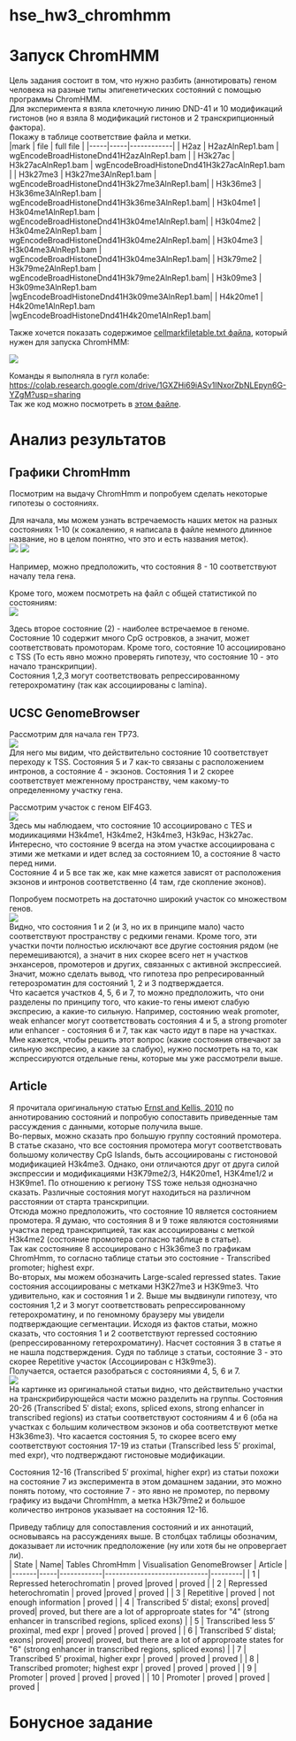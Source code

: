 # hse_hw3_chromhmm
# Запуск ChromHMM
Цель задания состоит в том, что нужно разбить (аннотировать) геном человека на разные типы эпигенетических состояний с помощью программы ChromHMM.  
Для эксперимента я взяла клеточную линию DND-41 и 10 модификаций гистонов (но я взяла 8 модификаций гистонов и 2 транскрипционный фактора).   
Покажу в таблице соответствие файла и метки.  
|mark | file | full file |
|-----|-----|------------|
| H2az   | H2azAlnRep1.bam   | wgEncodeBroadHistoneDnd41H2azAlnRep1.bam |
| H3k27ac   | H3k27acAlnRep1.bam   | wgEncodeBroadHistoneDnd41H3k27acAlnRep1.bam |
| H3k27me3   | H3k27me3AlnRep1.bam   | wgEncodeBroadHistoneDnd41H3k27me3AlnRep1.bam|
| H3k36me3   | H3k36me3AlnRep1.bam   | wgEncodeBroadHistoneDnd41H3k36me3AlnRep1.bam|
| H3k04me1   | H3k04me1AlnRep1.bam   | wgEncodeBroadHistoneDnd41H3k04me1AlnRep1.bam|
| H3k04me2   | H3k04me2AlnRep1.bam   | wgEncodeBroadHistoneDnd41H3k04me2AlnRep1.bam|
| H3k04me3   | H3k04me3AlnRep1.bam   | wgEncodeBroadHistoneDnd41H3k04me3AlnRep1.bam|
| H3k79me2   | H3k79me2AlnRep1.bam   | wgEncodeBroadHistoneDnd41H3k79me2AlnRep1.bam|
| H3k09me3   | H3k09me3AlnRep1.bam   |wgEncodeBroadHistoneDnd41H3k09me3AlnRep1.bam|
| H4k20me1   | H4k20me1AlnRep1.bam   |wgEncodeBroadHistoneDnd41H4k20me1AlnRep1.bam|
  
    
Также хочется показать содержимое [cellmarkfiletable.txt файла](https://github.com/kseniashilova/hse_hw3_chromhmm/blob/main/cellmarkfiletable.txt), который нужен для запуска ChromHMM:  
  
  
  
![](https://github.com/kseniashilova/hse_hw3_chromhmm/blob/main/pic/picture_file.PNG)
  
  
Команды я выполняла в гугл колабе: https://colab.research.google.com/drive/1GXZHi69iASv1INxorZbNLEpyn6G-YZgM?usp=sharing  
Так же код можно посмотреть в [этом файле](https://colab.research.google.com/drive/1GXZHi69iASv1INxorZbNLEpyn6G-YZgM?usp=sharing).  
  
# Анализ результатов
## Графики ChromHmm    
Посмотрим на выдачу ChromHmm и попробуем сделать некоторые гипотезы о состояниях.  
  
Для начала, мы можем узнать встречаемость наших меток на разных состояниях 1-10 (к сожалению, я написала в файле немного длинное название, но в целом понятно, что это и есть названия меток).  
![](https://github.com/kseniashilova/hse_hw3_chromhmm/blob/main/LearnModelOutput/emissions_10.png) ![](https://github.com/kseniashilova/hse_hw3_chromhmm/blob/main/pic/from_article.PNG)      
  
Например, можно предположить, что состояния 8 - 10 соответствуют началу тела гена.  
  
  
Кроме того, можем посмотреть на файл с общей статистикой по состояниям:  
![](https://github.com/kseniashilova/hse_hw3_chromhmm/blob/main/LearnModelOutput/DND41_10_overlap.png)  
  
Здесь второе состояние (2) - наиболее встречаемое в геноме.  
Состояние 10 содержит много CpG островков, а значит, может соответствовать промоторам. Кроме того, состояние 10 ассоциировано с TSS (То есть явно можно проверять гипотезу, что состояние 10 - это начало транскрипции).    
Состояния 1,2,3 могут соответствовать репрессированному гетерохроматину (так как ассоциированы с lamina).    
      
## UCSC GenomeBrowser
Рассмотрим для начала ген TP73.    
![](https://github.com/kseniashilova/hse_hw3_chromhmm/blob/main/pic/tp73.PNG)    
Для него мы видим, что действительно состояние 10 соответствует переходу к TSS. Состояния 5 и 7 как-то связаны с расположением интронов, а состояние 4 - экзонов. 
Состояния 1 и 2 скорее соответствует межгенному пространству, чем какому-то определенному участку гена.  
  
Рассмотрим участок с геном EIF4G3.  
![](https://github.com/kseniashilova/hse_hw3_chromhmm/blob/main/pic/EIF4G3.PNG)    
Здесь мы наблюдаем, что состояние 10 ассоциировано с TES и модиикациями H3k4me1, H3k4me2, H3k4me3, H3k9ac, H3k27ac.  
Интересно, что состояние 9 всегда на этом участке ассоциирована с этими же метками и идет вслед за состоянием 10, а состояние 8 часто перед ними.  
Состояние 4 и 5 все так же, как мне кажется зависят от расположения экзонов и интронов соответственно (4 там, где скопление эконов).     
  
Попробуем посмотреть на достаточно широкий участок со множеством генов.    
![](https://github.com/kseniashilova/hse_hw3_chromhmm/blob/main/pic/wide_view.PNG)    
Видно, что состояния 1 и 2 (и 3, но их в принципе мало) часто соответствуют пространству с редкими генами. Кроме того, эти участки почти полностью исключают все другие состояния рядом (не перемешиваются), а значит в них скорее всего нет н участков энхансеров, промотеров и других, связанных с активной экспрессией. Значит, можно сделать вывод, что гипотеза про репресированный гетерозроматин для состояний 1, 2 и 3 подтверждается.     
Что касается участков 4, 5, 6 и 7, то можно предположить, что они разделены по принципу того, что какие-то гены имеют слабую экспресию, а какие-то сильную. Например, состоянию weak promoter, weak enhancer могут соответствовать состояния 4 и 5, а strong promoter или enhancer - состояния 6 и 7, так как часто идут в паре на участках.    
Мне кажется, чтобы решить этот вопрос (какие состояния отвечают за сильную экспресию, а какие за слабую), нужно посмотреть на то, как жспрессируются отдельные гены, которые мы уже рассмотрели выше.  
## Article
Я прочитала оригинальную статью [Ernst and Kellis, 2010](https://drive.google.com/file/d/1uftwCcvl1lW4sAVPvka0JFIr5A9kLbF6/view?usp=sharing) по аннотированию состояний и попробую сопоставить приведенные там рассуждения с данными, которые получила выше.  
Во-первых, можно сказать про большую группу состояний промотера. В статье сказано, что все состояния промотера могут соответствовать большому количеству CpG Islands, быть ассоциированы с гистоновой модификацией H3k4me3. Однако, они отличаются друг от друга силой экспрессии и модификациями H3K79me2/3, H4K20me1, H3K4me1/2 и H3K9me1. По отношению к региону TSS тоже нельзя однозначно сказать. Различные состояния могут находиться на различном расстоянии от старта транскрипции.   
Отсюда можно предположить, что состояние 10 является состоянием промотера. Я думаю, что состояния 8 и 9 тоже являются состояниями участка перед транскрипцией, так как ассоциированы с меткой H3k4me2 (состояние промотера согласно таблице в статье).    
Так как состоянияе 8 ассоциировано с H3k36me3 по графикам ChromHmm, то согласно таблице статьи это состояние - Transcribed promoter; highest expr.  
Во-вторых, мы можем обозначить Large-scaled repressed states. Такие состояния ассоциированы с метками H3K27me3 и H3K9me3. Что удивительно, как и состояния 1 и 2. Выше мы выдвинули гипотезу, что состояния 1,2 и 3 могут соответствовать репрессированному гетерохроматину, и по геномному браузеру мы увидели подтверждающие сегментации. Исходя из фактов статьи, можно сказать, что состояния 1 и 2 соответствуют repressed состоянию (репрессированному гетерохроматину). Насчет состояния 3 в статье я не нашла подстверждения. Судя по таблице з статьи, состояние 3 - это скорее Repetitive участок (Ассоциирован с H3k9me3).     
Получается, остается разобраться с состояниями 4, 5, 6 и 7.    
![](https://github.com/kseniashilova/hse_hw3_chromhmm/blob/main/pic/article_transcribed.PNG)    
На картинке из оригинальной статьи видно, что действительно участки на транскрибирующейся части можно разделить на группы. Состояния 20-26 (Transcribed 5′ distal; exons, spliced exons, strong enhancer in transcribed regions) из статьи соответствуют состояниям 4 и 6 (оба на участках с большим количеством экзонов и оба соответствуют метке H3k36me3). Что касается состояния 5, то скорее всего ему соответствуют состояния 17-19 из статьи (Transcribed less 5′ proximal, med expr), что подтверждают гистоновые модификации. 

Состояния 12-16 (Transcribed 5′ proximal, higher expr) из статьи похожи на состояние 7 из эксперимента в этом домашнем задании, это можно понять потому, что состояние 7 - это явно не промотер, по первому графику из выдачи ChromHmm, а метка H3k79me2 и большое количество интронов указывает на состояния 12-16.     

Приведу таблицу для сопоставления состояний и их аннотаций, основываясь на рассуждениях выше. В столбцах таблицы обозначим, доказывает ли источник предположение (ну или хотя бы не опровергает ли).    
| State | Name| Tables ChromHmm | Visualisation GenomeBrowser | Article |
|-------|-----|------------|-----------------------------|---------|
|  1    | Repressed heterochromatin | proved |proved | proved |
|  2    |  Repressed heterochromatin | proved |proved | proved |
|  3    |  Repetitive | proved | not enough information | proved |
|  4    |  Transcribed 5′ distal; exons| proved| proved| proved, but there are a lot of approproate states for "4" (strong enhancer in transcribed regions, spliced exons) |
|  5    |  Transcribed less 5′ proximal, med expr | proved | proved | proved |
|  6    |  Transcribed 5′ distal; exons| proved| proved| proved, but there are a lot of approproate states for "6" (strong enhancer in transcribed regions, spliced exons) |
|  7    | Transcribed 5′ proximal, higher expr | proved | proved | proved |
|  8    | Transcribed promoter; highest expr | proved | proved | proved |
|  9    |  Promoter | proved | proved | proved |
|  10    |  Promoter | proved | proved | proved |    

# Бонусное задание
